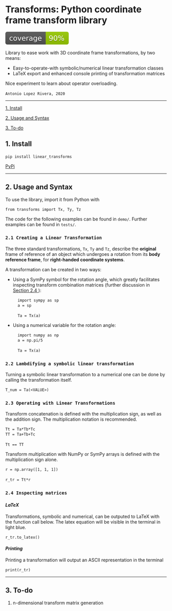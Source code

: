 # Transforms: Python coordinate frame transform library

![alt text](tests/coverage/coverage.svg ".coverage available in tests/coverage/")

Library to ease work with 3D coordinate frame transformations, by two means:
- Easy-to-operate-with symbolic/numerical linear transformation classes
- LaTeX export and enhanced console printing of transformation matrices

Nice experiment to learn about operator overloading.

`Antonio Lopez Rivera, 2020`

---

[ 1. Install ](#1-install)

[ 2. Usage and Syntax ](#2-usage-and-syntax)

[ 3. To-do ](#3-to-do)

## 1. Install

`pip install linear_transforms`

[ PyPi ](https://pypi.org/project/linear-transforms/)

---

## 2. Usage and Syntax

To use the library, import it from Python with

    from transforms import Tx, Ty, Tz

The code for the following examples can be found in `demo/`. Further examples can be found in `tests/`.

### `2.1 Creating a Linear Transformation`

The three standard transformations, `Tx`, `Ty` and `Tz`, describe the **original** frame of reference of an object which undergoes a rotation from its **body reference frame**, for **right-handed coordinate systems**. 

A transformation can be created in two ways:

- Using a SymPy symbol for the rotation angle, which greatly facilitates inspecting transform combination matrices (further discussion in [ Section 2.4 ](#24-inspecting-matrices)):

        import sympy as sp
        a = sp

        Ta = Tx(a)

- Using a numerical variable for the rotation angle:
    
        import numpy as np
        a = np.pi/5

        Ta = Tx(a)

### `2.2 Lambdifying a symbolic linear transformation`

Turning a symbolic linear transformation to a numerical one can be done by calling the transformation itself.

    T_num = Ta(<VALUE>)

### `2.3 Operating with Linear Transformations`

Transform concatenation is defined with the multiplication sign, as well as the addition sign. The multiplication notation is recommended.

    Tt = Ta*Tb*Tc
    TT = Ta+Tb+Tc
    
    Tt == TT
    
Transform multiplication with NumPy or SymPy arrays is defined with the multiplication sign alone.

    r = np.array([1, 1, 1])
    
    r_tr = Tt*r
    
### `2.4 Inspecting matrices`

#### _LaTeX_

Transformations, symbolic and numerical, can be outputed to LaTeX with the function call below. The latex equation will be visible in the terminal in light blue.

    r_tr.to_latex()

#### _Printing_

Printing a transformation will output an ASCII representation in the terminal

    print(r_tr)

---

## 3. To-do

1. n-dimensional transform matrix generation
